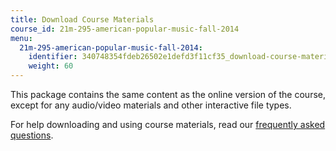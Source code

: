 ```yaml
---
title: Download Course Materials
course_id: 21m-295-american-popular-music-fall-2014
menu:
  21m-295-american-popular-music-fall-2014:
    identifier: 340748354fdeb26502e1defd3f11cf35_download-course-materials
    weight: 60
---
```

This package contains the same content as the online version of the course, except for any audio/video materials and other interactive file types.

For help downloading and using course materials, read our [frequently asked questions](http://ocw.mit.edu/help/faq-technology/).